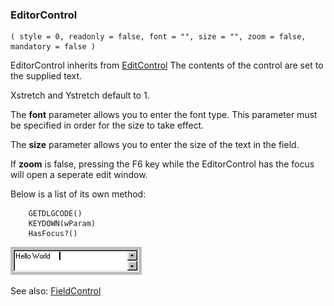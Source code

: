 ### EditorControl

``` suneido
( style = 0, readonly = false, font = "", size = "", zoom = false, mandatory = false )
```

EditorControl inherits from 
[EditControl](<EditControl.md>)
The contents of the control are set to the supplied text.

Xstretch and Ystretch default to 1.

The **font** parameter allows you to enter the font type.  This parameter must be specified in order for the size to take effect.

The **size** parameter allows you to enter the size of the text in the field.

If **zoom** is false, pressing the F6 key while the EditorControl has the focus will open a seperate edit window.

Below is a list of its own method:

``` suneido
    GETDLGCODE()
    KEYDOWN(wParam)
    HasFocus?()
```

![](<../../res/Editor.gif>)

See also: 
[FieldControl](<FieldControl.md>)